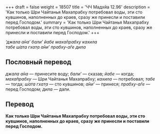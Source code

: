 +++
draft = false
weight = 18507
title = 'ЧЧ Мадхйа 12.96'
description = 'Как только Шри Чайтанья Махапрабху потребовал воды, эти сто кувшинов, наполненных до краев, сразу же принесли и поставили перед Господом.'
summary = 'Как только Шри Чайтанья Махапрабху потребовал воды, эти сто кувшинов, наполненных до краев, сразу же принесли и поставили перед Господом.'
+++

_‘джала а̄на’ бали’ йабе маха̄прабху кахила  
табе ш́ата гхат̣а а̄ни’ прабху-а̄ге дила_

## Пословный перевод

_джала_ _а̄на_ — принесите воду; _бали’_ — сказав; _йабе_ — когда; _маха̄прабху_ — Шри Чайтанья Махапрабху; _кахила_ — потребовал; _табе_ — тогда; _ш́ата_ _гхат̣а_ — сто кувшинов; _а̄ни’_ — принеся; _прабху_\-_а̄ге_ — перед Господом; _дила_ — дали.

## Перевод

**Как только Шри Чайтанья Махапрабху потребовал воды, эти сто кувшинов, наполненных до краев, сразу же принесли и поставили перед Господом.**
